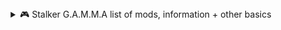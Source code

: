 <details>
  <summary align="center">🎮 Stalker G.A.M.M.A list of mods, information + other basics</summary>
  <br>


[🔎 Takes you to Tweaks section](https://github.com/misspent/Random-Stuff?tab=readme-ov-file#-tweaks)  
[📥 Takes you to Mods installed section](https://github.com/misspent/Random-Stuff?tab=readme-ov-file#-mods-ive-installed--list-order-is-proper-order-in-mo)

### **📌 Stalker G.A.M.M.A Information - [Join Discord server](https://discord.gg/stalker-gamma)**  

**⚙️ Go into GAMMA Discord channel bot-commands and type**:  
`!update` - How to update  
`!fps` - Get an FPS counter  
`!reshade` - Get reshade back  
`!dof` - Disable Depth of Filed  
`!debug` - Enable Debug mode  
`!shader` - Delete Shader_Cache  
`!inspect` - Manually inspect your gun  
`!buyammo` - Where and how to buy ammo  
`!minimap` - Change minimap style/position  
`!shit` - All spreadsheet links in one message  
`!basic` - All types of ways to get basic tool kit  
`!v6` - Update G.A.M.M.A Launcher to its most recent version  
`!tools` - Chart of drop chance based on area and tier of tools  
`!whatthegundoin` - Shows you what each stats / upgrade means?  
`!backup` - Backup of your keybinds, settings and Mod Organizer profile  
`!factions` - To unlock every faction from the beginning, you can type `greh`/`renegades`/`isg`/`z`  
`!dxvk` - Optimize the game with up-to-date dll files, etc... More testing required so this is TEMP (I'm on v2.3) | Do `!k98` to undo?  

Tips & Tricks Playlist: https://www.youtube.com/watch?v=81IXxI2OI9w&list=PL_OIXNKBvhGAZliyCRMHD6cTHkD-bZX9c  

---


### **ℹ️ MORE INFORMATION**:  
- [Weapon Chart](<https://docs.google.com/spreadsheets/d/1sOtZAVmTUP8Mc387xSEHlFcPqg1CtT1YgQmxu6Xlz6M>)
- [Nimble weapons trade](<https://docs.google.com/spreadsheets/d/1lKlMGe56ep1c-mzt19WoHr_BfulFr3Fn6AQGDr-v3tM>)
- [Aslan Lottery Outcomes](<https://docs.google.com/spreadsheets/d/1Ocz6SF8KT0DVYTy7gkH6FYX9bd-IwbW8ONbb6IGmc0c>)  
- [Gamma Reshade Database](<https://docs.google.com/spreadsheets/d/1psiAYFNaGSYs2j5Gbd6p67SyVi6PQvhr9vSUOiyFATw>)
- [Drugs crafting spreadsheet](<https://docs.google.com/spreadsheets/d/1UXTQRwq6qKE-EgoVb-f0dDxRk45ujQs2XRPgFv_x9R4>)
- [Storyline Progression Guides](<https://docs.google.com/spreadsheets/d/1ltWH1CUjjv7KG2lzS0HY4YtQqs7nsW82CilzAULjJdw>)
- [RF packages spawning points](<https://docs.google.com/spreadsheets/d/1mDAAm9izEtoeDRsKjsYpL0hSbcjWz-AgdIg0DSogPeM>)
- [Stash Tier chance by Location](<https://docs.google.com/spreadsheets/d/1YJUwO5sAnzh3UFWZJS82oz6_QTkmcnBBJDpFnG_XIro>)  
- [G.A.M.M.A. RF Package Locations](<https://docs.google.com/spreadsheets/d/1mDAAm9izEtoeDRsKjsYpL0hSbcjWz-AgdIg0DSogPeM>)
- [UPDATED GAMMA Weapon Database](<https://drive.google.com/file/d/1mNqIq0TgHX0CaIpUZ4e5MgMIKoIHlhTs>)
- [Zone Handbook (contains a lot of good guides)](<https://docs.google.com/spreadsheets/d/17ZLrcwv-5aFjusQ6yKdHrBkq0fiPRBCvdCnzrvpz-Y0>)
- [Weapons + Armours + Mutants + Artifacts + Food + Drinks + Medicines + etc.](<https://docs.google.com/spreadsheets/d/1OWE25Go9kSao5-IDOS4ZWkBtLfyEF_hPLJz7QQR2lqY>)
- [Link to all spreadsheets in the discord server](https://discord.com/channels/912320241713958912/976570969768476753/1109969814388215889) / do `!SHIT` in bot-commands

### **Other**:

- Keep backups of `Anomaly/appdata/user.ltx`, `G.A.M.M.A. MCM values` & `G.A.M.M.A\overwrite\bin\reshade.ini` which is where all in-game settings, reshade settings + keybinds are stored (I've made a .bat for this)
- Check pins in all chats in G.A.M.M.A discord (especially newbies-chat)

#### Reposition weapons (in debug mode?)
- [HUD Offsets Editor](https://www.moddb.com/mods/stalker-anomaly/addons/hud-offsets-editor1)
- [Draggable Hud Editor (UPDATE 9)](https://www.moddb.com/mods/stalker-anomaly/addons/draggable-hud-editor)

This is how `skilldex` from G.A.M.M.A discord server does it (he has ultra wide)

> I've not encountered anything strange, irritating, or buggy with all these mods so far; if I do, then I'll more than likely test and find the issue, but for now it's good to go (imo). Fingers crossed, aye?

---


### **🔎 Tweaks**

**Disable the following**:  

- `G.A.M.M.A. NPC Loot Claim Remade & NPC loot claim`
- `G.A.M.M.A. Not so instant tooltip`
- `G.A.M.M.A. Weathers` | If you use: `Atmospherics GAMMA`
- `23- THAP Rework - IENCE` | If you use: `M.H.P. Hands pack`
- `282- GAMMA Loading Screens - CS Eden` | If you use: `Atmospheric Loading Screen`
- `G.A.M.M.A. Press Key to Drop Item` | If you use: `Drop and Disassemble Hotkey`
- `Disable both already installed Free zoom mods` | If you use: `Free zoom - revisited`
- `234- Dynamic Anomalies Overhaul - Demonized` | If you use: `Arrival - Anomalies`
- `290- Atmospherics Shaders Weathers and Reshade Latest - Hippobot` | If you use: `Atmospherics`
- `Ishmaeel's Kill Tracker` | Use Milspec PDA Kill Tracker instead (this fixes busy hands for: New Tasks Addon - iTheon)

**Enable the following**:

- `New Item Highlight`
- `Body Dots on Minimap`
- `Demonized Death Animations` | Testing this atm
- `Optional Modern UI font` | Disable `Tactical Fonts`
- `340- Black Market (Buyable Gear) - SalamanderAnder & nox`
- `218- Quick Companion Teleport (teleports rescue mission targets) - RazorShultz`

**Moved / Tweaked for following**:
- `Grass Tweaks (reinstall for different options) - Aydin` | Rotate how I make the game look with this + other visual mods

---

### **📥 Mods I've installed | List order is proper order in MO**:

✅ = Enabled  
❌ = Disabled  
⛔ = Switch between it on/off/new playthrough  

**Other Categories / Bulk stuff / Noted / Not used**  
- [Update Modded Exes](https://github.com/themrdemonized/STALKER-Anomaly-modded-exes) ✅
- [Frosty Weapon Pack](https://youtu.be/0mAgUuvs1FY) (from G.A.M.M.A Discord - This is a YT link tutorial) ✅
- [Headgear Animations v0.9.2](https://www.moddb.com/mods/stalker-anomaly/addons/headgear-animations) (Pretty damn cool animations) & [Outfit Animations v1.0.2](https://www.moddb.com/mods/stalker-anomaly/addons/outfit-animations-v099) ✅
- ~~[Juan's Weapon Delivery Service](https://drive.google.com/drive/folders/1_AMbGEbJDT8zioOTtNcEY62SmyMEilqI) & [Image previews](https://imgur.com/a/juans-weapon-delivery-service-showcase-pictures-UQKgPwS)~~ (from G.A.M.M.A discord server | Already in UGP) ❌

**G.A.M.M.A Fixes**
- [A.D.E.G.A](https://www.mediafire.com/folder/793vdxt5yzml9/A.D.E.G.A+1.3.1) - Merge them and place it above `Particles Cinematic VFX 3.5 1.1.2 BOTZ YAWM` & `Screen Space Shaders` ✅
- [Anomaly Custom Weather](https://drive.google.com/file/d/1VlZJxwn14DJcUYycHN03w7ZJMWeqT9Bo) (From G.A.M.M.A Discord - Place *above* Atmospherics G.A.M.M.A) ⛔
- [Anomaly Custom Weathers for Atmospherics](https://drive.google.com/file/d/1NhWRJtK4c6aU9MfzL3Fwiy45phjA202F) (From G.A.M.M.A Discord - Place *below* Atmospherics G.A.M.M.A) ⛔
- `Black Market (Buyable Gear) - SalamanderAnder & nox` - Optional ⛔

**Important or Utility**
- [Anomaly Popup Messages (APM) (UPDATE 2)](https://www.moddb.com/mods/stalker-anomaly/addons/anomaly-popup-messages-apm) ✅
- [Drop and Disassemble Hotkey](https://www.moddb.com/mods/stalker-anomaly/addons/drop-and-disassemble-hotkey) (Disassemble crashes my game when not in my own inventory?) ⛔
- [Cozy Campfires](https://www.moddb.com/mods/stalker-anomaly/addons/cozy-campfires) ✅
- [Device Selector Key](https://www.moddb.com/mods/stalker-anomaly/addons/mcm-required-device-selector-key) ✅
- [ULTIMATE AUTOSAVE V2.0](https://www.moddb.com/mods/stalker-anomaly/addons/ultimate-autosave) ✅
- [MCM Key Wrapper (Anomaly 1.5.1/1.5.2)](https://www.moddb.com/mods/stalker-anomaly/addons/mcm-key-wrapper) ✅
- [QuickSlotsPlus](https://www.moddb.com/mods/stalker-anomaly/addons/quickslotsplus) ✅
- [Inventory Icons Resizer](https://drive.google.com/file/d/1mrSLkKga9e43hqshQaweM58a1aFE5eEo/view) (From G.A.M.M.A discord) ❌
- [New Tasks Addon](https://github.com/lTheon/iTheon-New-Tasks-Addon) (Disable: Ishmaeel's Kill Tracker & Fairer thermal anomalies) ✅
- [HideTooltip](https://www.moddb.com/mods/stalker-anomaly/addons/hidetooltip) ✅
- [Milspec PDA 1.11.1 with Kill Tracker](https://www.moddb.com/mods/stalker-anomaly/addons/milspec-pda-for-anomaly-151-152-and-gamma) ✅
- [Background Colors Highlight](https://www.moddb.com/mods/stalker-anomaly/addons/background-color-highlight) (~~Place this above: `110- SortingPlus - RavenAscendant`~~ | Use my file edit) ✅
- [Autocomplete Tasks v2.1.4](https://www.moddb.com/mods/stalker-anomaly/addons/dltx-unofficial-autocomplete-v4) ✅
- [Extra Level Transitions (UPDATE 4)](https://www.moddb.com/mods/stalker-anomaly/addons/extra-cordon-darkscape-transition) (Added more to file from the comments of the mod) ✅
- [Campfire Limb Healing](https://github.com/ilrathCXV/Campfire-Limb-Healing) ✅
- [ascendantcrosshairs (Anomaly 1.5.1)](https://www.moddb.com/mods/stalker-anomaly/addons/ascendantcrosshairs) ✅
- [Rostok - Usable Bar doors](https://www.moddb.com/mods/stalker-anomaly/addons/usable-bar-doors) ✅

**Optional Utility**
- [inakrins hitmarker Yuzuke Enhanced](https://www.moddb.com/mods/stalker-anomaly/addons/inakrins-hitmarker-for-gamma) ❌
- [OACO Octavia's Anomaly Cooking Overhaul v2.0.4](https://www.moddb.com/mods/stalker-anomaly/addons/oaco-octavias-anomaly-cooking-overhaul-v204) ✅
- [Better Caffeine Tablets for Anomaly](https://www.moddb.com/mods/stalker-anomaly/addons/dltx-better-caffeine-tablets-for-anomaly-152) ✅
- [Even More Hideout Furniture [Update 2]](https://www.moddb.com/mods/stalker-anomaly/addons/even-more-hideout-furniture) ✅
- [Quick Action Wheel](https://www.moddb.com/mods/stalker-anomaly/addons/quick-action-wheel) ❌
- [Carry weight slider up to 10000kg](https://www.moddb.com/mods/stalker-anomaly/addons/carry-weight-slider-up-to-10000kg-take-all-x-button-152) ✅
- `Mechanic Upgrades Re-Enabled` (From G.A.M.M.A Discord) ❌
- `Drunks Starting Loadouts v7` (From G.A.M.M.A Discord) ✅
- `No Silencer Stats - veerserif` (From G.A.M.M.A Discord) ✅
- [Weightless Ammo](https://www.moddb.com/mods/stalker-anomaly/addons/weightless-ammo-gamma-compatible) ✅
- [7em1's repair kit rework](https://www.moddb.com/mods/stalker-anomaly/addons/7em1s-repair-kit-rework) ❌
- [Full Upgrades](https://github.com/themrdemonized/DLTX-MiniMod-Pack-STALKER-Anomaly/tree/master/Full_upgrades_DLTX) (Get from here/G.A.M.M.A discord) ❌
- [Free zoom revisited](https://www.moddb.com/mods/stalker-anomaly/addons/free-zoom-revisited) ✅

**Quality of Life**
- `Lockable Artifact Conditions v1.1.1 - G_FLAT` (From GAMMA Discord) ✅
- [Detectors Software Update (DSU)](https://www.moddb.com/mods/stalker-anomaly/addons/dltx-detectors-software-update-dsu) ✅
- `Remember Outfit Belt v1.0.1 - G_FLAT` (From GAMMA Discord) ✅
- [Lower Weapon Sprint Optimized](https://www.moddb.com/mods/stalker-anomaly/addons/lower-weapon-sprint-optimized) ❌
- [Expert Tools Crafting Recipe](https://www.moddb.com/mods/stalker-anomaly/addons/expert-tools-crafting-recipe-dltxgammaefp) ✅
- [Activated Charcoal v1.6.1](https://www.moddb.com/mods/stalker-anomaly/addons/dltx-activated-charcoal) ✅
- [Artifact signature locator](https://www.moddb.com/mods/stalker-anomaly/addons/atrifact-signature-locator) (Added: `artifact_signature_locator = 1, 1` to `trade_ecolog_herman.ltx` - **NOT TESTED**) ✅
- [G.A.M.M.A. Reticles Revisited](https://www.moddb.com/mods/stalker-anomaly/addons/red-eotech-reticle-for-gamma-that-doesnt-washout-when-using-nvgs) (Possibly fixes washed out NVG (nightvision) reticles? | Only use for EoTech ) ✅
- [Climb stairs faster DLTX 1.2](https://www.moddb.com/mods/stalker-anomaly/addons/climb-stairs-faster-dltx-1-0) ✅
- [1.5.2 Disassemble All Items (With Patch Chance) (UPDATE 6.1)](https://www.moddb.com/mods/stalker-anomaly/addons/disassemble-all-items) ✅
- [Battery recycle](https://www.moddb.com/mods/stalker-anomaly/addons/battery-recycle) ✅
- [Fight my foes](https://www.moddb.com/mods/stalker-anomaly/addons/fight-my-foes) ✅
- [Smaller Stalker Collision Radius](https://www.moddb.com/mods/stalker-anomaly/addons/smaller-stalker-collision-radius) ❌
- [Stamina regeneration when Walking](https://www.moddb.com/mods/stalker-anomaly/addons/stamina-regeneration-when-walking) ✅

**Other**
- ~~[Machine Pistols & Sawn Off in Sidearm Slot V1.1](https://www.moddb.com/mods/stalker-anomaly/addons/dltx-machine-pistols-sawn-off-in-sidearm-slot)~~ ❌
- [HeatVision v1.3](https://www.moddb.com/mods/stalker-anomaly/addons/heatvision-v02-extension-for-beefs-nvg-dx11engine-mod) + [New goggles icon for HEATVISION V1.3](https://www.moddb.com/mods/stalker-anomaly/addons/new-goggles-icon-for-heatvision-v13-dltx) (Merge + reduce batter consumption) ✅
- `Scopes for TOZ-34 Chimera Hunter - EverybodyLies` (From GAMMA Discord) ❌
- [Improved Special Sound Effects V3.0.0](https://www.moddb.com/mods/stalker-anomaly/addons/isfx-improved-special-sound-effects-v300) ✅
- [Upgraded Guns And Armors In Stashes (UPDATE 1)](https://www.moddb.com/mods/stalker-anomaly/addons/upgraded-guns-and-armors-in-stashes) ✅
- `Expanded Sidearm Weapons` (From GAMMA Discord | Add your own with ease) ✅
- [Dialogue Expanded Expanded v5](https://www.moddb.com/mods/stalker-anomaly/addons/dialogue-expanded-expanded-152-eng) ✅
- [Realistic Durability Drops V1.5.X](https://www.moddb.com/mods/stalker-anomaly/addons/realistic-durability-drops-v15x) - Partial support (only works on armors?) ✅
- [Interactive PDA 1.64](https://www.moddb.com/mods/stalker-anomaly/addons/interactive-pda-01) ✅
- [More meat from mutants](https://www.moddb.com/mods/stalker-anomaly/addons/more-meat-from-mutants) ✅
- [Backpacks of the Zone](https://www.moddb.com/mods/stalker-anomaly/addons/backpacks-of-the-zone) ✅
- [Invictus Protect](https://www.moddb.com/mods/stalker-anomaly/addons/invictus-protect-rc1819) ❌
- [x3 Performance tweaks](https://www.moddb.com/mods/stalker-anomaly/addons/x3-performance-tweaks) / [Performance and Reasonable alife.ltx settings](https://www.moddb.com/mods/stalker-anomaly/addons/performance-and-reasonable-alifeltx-settings) (I only used the Performance Alife.ltx & tweaked file myself) ✅

**True Game changer**
- [RE:DONE Collection v2.3.4 VOL.1](https://www.moddb.com/mods/stalker-anomaly/addons/redonecollection) ❌
- [RE:DONE Collection 1.1.2 Vol.2](https://www.moddb.com/mods/stalker-anomaly/addons/redone-collection-vol-2) ❌
- [Gifts From Companions v0.6.4](https://www.moddb.com/mods/stalker-anomaly/addons/gifts-from-companions-addon) ✅
- [Zone Passive Income v0.5.4](https://www.moddb.com/mods/stalker-anomaly/addons/zone-passive-income) ✅
- [Experience Framework v2.1-U2](https://www.moddb.com/mods/stalker-anomaly/addons/experience-framework) ✅
- [RPG System for GAMMA v40](https://github.com/ilrathCXV/RPG-XP-Redux-Orleon-ilrathCXV)  (Get from here/G.A.M.M.A discord) ✅
- ~~[Base Skills Pack v1.2.2](https://www.moddb.com/mods/stalker-anomaly/addons/base-skills-pack)~~
- [Skills Expansion 2.1](https://www.moddb.com/mods/stalker-anomaly/addons/skills-expansion-for-anomaly-skill-system) ✅
- [Companions Don't Die](https://www.moddb.com/mods/stalker-anomaly/addons/companions-dont-die) ❌

**Added for next build - Remove when you update**
- [NPCs Limping and Healing](https://www.moddb.com/mods/stalker-anomaly/addons/mcm-npcs-limping-and-healing) ✅
- `Geiger Clicks Rework v1.1 - By G_FLAT` (From G.A.M.M.A discord) ✅
- [A.R.E.A Player Animations: Refresh](https://www.moddb.com/mods/stalker-anomaly/addons/area-player-animations-refresh) ❌
- [Western Goods v3.0.0](https://www.moddb.com/mods/stalker-anomaly/addons/western-goods) ✅

**Textures - Visual**
- [Nicer Flashlights and Headlamps v2.0](https://www.moddb.com/mods/stalker-anomaly/addons/nicer-flashlights-and-headlamps-addon) (I used Clean variant 2 / F.E.A.R variant) ⛔
- [Devices of Anomaly Redone (UPDATE 4.1)](https://www.moddb.com/mods/stalker-anomaly/addons/devices-of-anomaly-redone) ✅
- ~~[Dismemberment v0.81](https://www.moddb.com/mods/stalker-anomaly/addons/dismemberment-01)~~
- `Gentlemans Dismemberment` (from G.A.M.M.A Discord) & `300- Blood pool with trails and steps - xcvb` (Already in G.A.M.M.A's modlist but is disabled by default) ✅
- ~~[Minimalist Companion UI](https://www.moddb.com/mods/stalker-anomaly/addons/minimalist-companion-ui)~~
- [Inventory Weights Revised (UPDATE 1)](https://www.moddb.com/mods/stalker-anomaly/addons/151152-inventory-weights-revised) ✅
- [UI Rework G.A.M.M.A . Style by Sota](https://www.moddb.com/mods/stalker-anomaly/addons/ui-rework-gamma-style-by-sota) - Use my edited one of this ✅
- Re-install: `Modular Compass Minimap - lifestorock` and move the minimap to the top-right. ✅
- `Simplified minimap - v1.0 - By AlphaLion` (From G.A.M.M.A discord | Tweaked file: zone_map_16 (moves map to top-right)) ✅
- [Enhanced Graphical User Interface INC v.0.6.4](https://www.moddb.com/mods/stalker-anomaly/addons/enhanced-gui) ❌
- [Dynahud Hud Manager](https://www.moddb.com/mods/stalker-anomaly/addons/dynahud-hud-manager) ❌
- `Reworked status icons (alt) - v1.5 - AlphaLion` (From G.A.M.M.A Discord) ❌
- [M.H.P. Hands pack](https://www.moddb.com/addons/thap-re-rework) (From G.A.M.M.A discord) ✅

**Heavier Textures - idk**
- ~~[Corrections of Brightly Colored Trees and Bushes (up 2.0)](https://www.moddb.com/mods/stalker-anomaly/addons/corrections-of-brightly-colored-trees-and-bushes)~~
- [A.D.E.G.A - Optional Upscaled Sky Textures](https://www.mediafire.com/file/a5ijdglduul6ap4/Optional_Upscaled_Sky_Textures.7z) (place the sky textures below this if you want them) ⛔
- `Rotten Life SEMIFINAL (From G.A.M.M.A Discord / [here](https://drive.google.com/file/d/1ofcPT7r7k4ugC96WCQMySZWRF2joln40/view) - 21/08/2024) ⛔
- [ATO Anomaly Texture Overhaul Beta 2](https://www.moddb.com/mods/stalker-anomaly/addons/ato-anomaly-texture-overhaul-beta-2) ✅
- [Emergent Zone: LUTs](https://www.mediafire.com/file/k1obdjr60lzkwkt/EMERGENT_ZONE_2_v1.0.zip/file) (From G.A.M.M.A Discord) ✅
- [Zone Reality Remade](https://www.mediafire.com/file/liv6lrk1mz2xg4v/Zone_Reality_Remade.7z/file) ⛔
- [Aydins Grass Tweaks SSS Terrain LOD compatibility](https://www.moddb.com/mods/stalker-anomaly/addons/aydins-grass-tweaks-sss-terrain-lod-compatiblity) (Not sure if necessary? - Not needed with A.D.E.G.A?) ✅
- [Atmospheric Loading Screen](https://www.moddb.com/mods/stalker-anomaly/addons/atmospheric-loading-screen-by-salem) ✅
- [RE:PACK GLASS AND WINDOWS 1.5](https://www.moddb.com/mods/stalker-anomaly/addons/repack-glass-and-windows-14) ✅
- [RE:PACK PSEUDOGIANT 1.7](https://www.moddb.com/mods/stalker-anomaly/addons/repack-pseudogiant-1-7) ✅
- [RE:PACK Barbed Wire 1.1](https://www.moddb.com/mods/stalker-anomaly/addons/repack-barbed-wire-1-0) ✅
- [RE:PACK Doors 1.0](https://www.moddb.com/mods/stalker-anomaly/addons/repack-doors-10) ✅
- [RE:PACK SIGNS 1.0](https://www.moddb.com/mods/stalker-anomaly/addons/repack-signs-10) ✅
- [RE:PACK CROW 1.0](https://www.moddb.com/mods/stalker-anomaly/addons/repack-crow-10) ✅
- [Vehicles Redux V1.3 2024 | NEW TEXTURES (No upscale)](https://www.moddb.com/mods/stalker-anomaly/addons/vehicles-redux-v11-2024-new-textures-no-upscale) ✅
- [Arrival - Anomalies](https://www.moddb.com/mods/stalker-anomaly/addons/arrival-anomalies) ⛔
- `Consciousness Grass Overhaul` (From G.A.M.M.A Discord | huh8410 - This is CRAZY, it's early and not finished but still **EXTREMELY** impressive) ⛔

**Detailed Stats Setup**:
- `[MCM] Accurate Stats v0.4.1 - with G_Flat edits (september 9th) [1]` (From GAMMA Discord) ✅
- [Detailed description 0.32](https://www.moddb.com/mods/stalker-anomaly/addons/detailed-description-01) ✅
- `New descr v0.32 - accurate GAMMA sleep + dizziness + final percentages - G_FLAT` (From G.A.M.M.A Discord) ✅

<details>
  <summary align="center">📷 Mods I have enabled + load order (I left out G.A.M.M.A Fixes; refer to above for that order) | May become outdated</summary>
  <br>

![My Mods - Stalker GAMMA v5](https://github.com/user-attachments/assets/2c7fa479-9512-4cbf-bdfd-98ece78404c9)


</details>



#### 💡 Partial automation
1. Use [JDownloader 2](https://jdownloader.org/jdownloader2) 
2. Copy & paste all **automatic** links from the dropdown below into it, and it'll auto-download the zips. | Make it not extract the files (maybe?)
3. The ones under **manual** you'll have to do yourself; some are missing as you can only get them from [GAMMA Discord server](https://discord.gg/stalker-gamma) (refer to above for the names).

---

1. **Keep only links**:  Notepadd++ > ctrl+h > Find what: `^.*?(\bhttps?://\S+).*$` & Replace with: `$1` > Regular expression & wrap around
2. **Remove the remaining lines**: Find what: `^(?!https?://).*$\R?` & Replace with: *leave blank* > Regular expression & wrap around
3. Brackets + some other characters will be left... Just do those manually

<details>
  <summary align=>📋 Copy & Paste link - code format</summary>
  <br>


```yaml

Manual:
https://github.com/lTheon/iTheon-New-Tasks-Addon
https://github.com/ilrathCXV/Campfire-Limb-Healing
https://github.com/themrdemonized/STALKER-Anomaly-modded-exes
https://github.com/themrdemonized/DLTX-MiniMod-Pack-STALKER-Anomaly/tree/master/Full_upgrades_DLTX

Automatic:
https://www.moddb.com/mods/stalker-anomaly/addons/hidetooltip
https://www.mediafire.com/folder/793vdxt5yzml9/A.D.E.G.A+1.3.1
https://www.moddb.com/mods/stalker-anomaly/addons/enhanced-gui
https://www.moddb.com/mods/stalker-anomaly/addons/fight-my-foes
https://www.moddb.com/mods/stalker-anomaly/addons/western-goods
https://www.moddb.com/mods/stalker-anomaly/addons/cozy-campfires
https://www.moddb.com/mods/stalker-anomaly/addons/quickslotsplus
https://www.moddb.com/mods/stalker-anomaly/addons/repack-crow-10
https://drive.google.com/file/d/1VlZJxwn14DJcUYycHN03w7ZJMWeqT9Bo
https://drive.google.com/file/d/1NhWRJtK4c6aU9MfzL3Fwiy45phjA202F
https://www.moddb.com/mods/stalker-anomaly/addons/mcm-key-wrapper
https://www.moddb.com/mods/stalker-anomaly/addons/battery-recycle
https://drive.google.com/file/d/1qkpy6ygJJXav5BfD7FM9lLCvxZ22fBB2
https://www.moddb.com/mods/stalker-anomaly/addons/repack-doors-10
https://www.moddb.com/mods/stalker-anomaly/addons/repack-signs-10
https://www.moddb.com/mods/stalker-anomaly/addons/usable-bar-doors
https://www.moddb.com/mods/stalker-anomaly/addons/redonecollection
https://www.moddb.com/mods/stalker-anomaly/addons/base-skills-pack
https://www.moddb.com/mods/stalker-anomaly/addons/dismemberment-01
https://www.moddb.com/mods/stalker-anomaly/addons/ultimate-autosave
https://www.moddb.com/mods/stalker-anomaly/addons/arrival-anomalies
https://www.moddb.com/mods/stalker-anomaly/addons/interactive-pda-01
https://www.moddb.com/mods/stalker-anomaly/addons/ascendantcrosshairs
https://www.moddb.com/mods/stalker-anomaly/addons/free-zoom-revisited
https://www.moddb.com/mods/stalker-anomaly/addons/zone-passive-income
https://www.moddb.com/mods/stalker-anomaly/addons/companions-dont-die
https://www.moddb.com/mods/stalker-anomaly/addons/dynahud-hud-manager
https://drive.google.com/file/d/1mrSLkKga9e43hqshQaweM58a1aFE5eEo/view
https://www.moddb.com/mods/stalker-anomaly/addons/experience-framework
https://www.moddb.com/mods/stalker-anomaly/addons/disassemble-all-items
https://www.moddb.com/mods/stalker-anomaly/addons/backpacks-of-the-zone
https://www.moddb.com/mods/stalker-anomaly/addons/x3-performance-tweaks
https://www.moddb.com/mods/stalker-anomaly/addons/more-meat-from-mutants
https://www.moddb.com/mods/stalker-anomaly/addons/repack-pseudogiant-1-7
https://www.moddb.com/mods/stalker-anomaly/addons/repack-barbed-wire-1-0
https://www.moddb.com/mods/stalker-anomaly/addons/7em1s-repair-kit-rework
https://www.moddb.com/mods/stalker-anomaly/addons/dltx-activated-charcoal
https://www.moddb.com/mods/stalker-anomaly/addons/invictus-protect-rc1819
https://www.moddb.com/mods/stalker-anomaly/addons/redone-collection-vol-2
https://www.moddb.com/mods/stalker-anomaly/addons/detailed-description-01
https://www.mediafire.com/file/liv6lrk1mz2xg4v/Zone_Reality_Remade.7z/file
https://www.moddb.com/mods/stalker-anomaly/addons/devices-of-anomaly-redone
https://www.moddb.com/mods/stalker-anomaly/addons/anomaly-popup-messages-apm
https://www.moddb.com/mods/stalker-anomaly/addons/background-color-highlight
https://www.moddb.com/mods/stalker-anomaly/addons/atrifact-signature-locator
https://www.mediafire.com/file/k1obdjr60lzkwkt/EMERGENT_ZONE_2_v1.0.zip/file
https://www.moddb.com/mods/stalker-anomaly/addons/drop-and-disassemble-hotkey
https://www.moddb.com/mods/stalker-anomaly/addons/even-more-hideout-furniture
https://www.moddb.com/mods/stalker-anomaly/addons/gifts-from-companions-addon
https://www.moddb.com/mods/stalker-anomaly/addons/repack-glass-and-windows-14
https://www.moddb.com/mods/stalker-anomaly/addons/inakrins-hitmarker-for-gamma
https://www.moddb.com/mods/stalker-anomaly/addons/climb-stairs-faster-dltx-1-0
https://www.moddb.com/mods/stalker-anomaly/addons/mcm-npcs-limping-and-healing
https://www.moddb.com/mods/stalker-anomaly/addons/ui-rework-gamma-style-by-sota
https://www.moddb.com/mods/stalker-anomaly/addons/area-player-animations-refresh
https://www.mediafire.com/file/a5ijdglduul6ap4/Optional_Upscaled_Sky_Textures.7z
https://www.moddb.com/mods/stalker-anomaly/addons/dltx-unofficial-autocomplete-v4
https://www.moddb.com/mods/stalker-anomaly/addons/realistic-durability-drops-v15x
https://www.moddb.com/mods/stalker-anomaly/addons/mcm-required-device-selector-key
https://www.moddb.com/mods/stalker-anomaly/addons/weightless-ammo-gamma-compatible
https://www.moddb.com/mods/stalker-anomaly/addons/smaller-stalker-collision-radius
https://www.moddb.com/mods/stalker-anomaly/addons/151152-inventory-weights-revised
https://www.moddb.com/mods/stalker-anomaly/addons/extra-cordon-darkscape-transition
https://www.moddb.com/mods/stalker-anomaly/addons/stamina-regeneration-when-walking
https://www.moddb.com/mods/stalker-anomaly/addons/dltx-detectors-software-update-dsu
https://www.moddb.com/mods/stalker-anomaly/addons/dialogue-expanded-expanded-152-eng
https://www.moddb.com/mods/stalker-anomaly/addons/ato-anomaly-texture-overhaul-beta-2
https://www.moddb.com/mods/stalker-anomaly/addons/atmospheric-loading-screen-by-salem
https://www.moddb.com/mods/stalker-anomaly/addons/nicer-flashlights-and-headlamps-addon
https://www.moddb.com/mods/stalker-anomaly/addons/milspec-pda-for-anomaly-151-152-and-gamma
https://www.moddb.com/mods/stalker-anomaly/addons/expert-tools-crafting-recipe-dltxgammaefp
https://www.moddb.com/mods/stalker-anomaly/addons/skills-expansion-for-anomaly-skill-system
https://www.moddb.com/mods/stalker-anomaly/addons/oaco-octavias-anomaly-cooking-overhaul-v204
https://www.moddb.com/mods/stalker-anomaly/addons/dltx-better-caffeine-tablets-for-anomaly-152
https://www.moddb.com/mods/stalker-anomaly/addons/dltx-machine-pistols-sawn-off-in-sidearm-slot
https://www.moddb.com/mods/stalker-anomaly/addons/vehicles-redux-v11-2024-new-textures-no-upscale
https://www.moddb.com/mods/stalker-anomaly/addons/corrections-of-brightly-colored-trees-and-bushes
https://www.moddb.com/mods/stalker-anomaly/addons/aydins-grass-tweaks-sss-terrain-lod-compatiblity
https://www.moddb.com/mods/stalker-anomaly/addons/heatvision-v02-extension-for-beefs-nvg-dx11engine-mod
https://www.moddb.com/mods/stalker-anomaly/addons/carry-weight-slider-up-to-10000kg-take-all-x-button-152
https://www.moddb.com/mods/stalker-anomaly/addons/red-eotech-reticle-for-gamma-that-doesnt-washout-when-using-nvgs
```

</details>


### 📷 Random images

<h3 align="center">Detector & Artefact</h3>

![Detector & Artefact Cheat sheet](image.png)

<h3 align="center">Crafting parts & disassemble</h3>

![Crafting parts](image-1.png)

---

# 📂 Joplin Export

### 💲 PRICES

####  **TRADER: Sidorovich, Cordon main trader (Fat one) & Owl, Zaton**

  
AS-VAL  
  
| Ammo Type | RU Amount |  
|----------------|:---------------:|  
| SP-5 | 960 |  
| SP-6 | 3120 |  
  
AK-105 “Specialist”  
  
| Ammo Type | RU Amount |  
|-------------------|:-----------------:|  
| 5.45x39 FMJ | 810 |  
| 5.45x39 HP | 1200 |  
| 5.45x39 AP | 3060 |  
  
SR-2M Veresk  
  
| Ammo Type | RU Amount |  
|-------------------|:-----------------:|  
| 9x21 SP10 | 1290 |  

---

### 📝 Information

- Guns with broken barrels are unusable
- Get mil-spec textiles: buy & disassemble `rusak gun oil`
- Buy wood from a trader (cheap AF) = infinite wood parts.  
- All the ammo you can buy from butchers is very sustainable.  
- I mostly use Scar for healing; the effects are interesting as well.  
- It's recommended to use your mules to stash radioactive artifacts. Hehe.  
- Shooting boars head while they are the most resistant part (shoot the sides)
- A tip for repairing armor: don't buy glue for repairs. Buy basic sewing kits.  
- Carry little alcohol and favor cigarettes for curing radiation. They weigh less.  
- If an emission starts, consume 1 antibiotic to skip the emission (it makes you blackout).  
- Miracle Machine: Take lots of buckshot or slugs and a couple grenades. psy res like joints.  
- You can strike those white & blue boxes, as well as wooden crates, for a chance for some loot.  
- Vadulin is best kept for head and torso healing, and Ibuprofen is best kept for arms and legs.  
- You need crafting kits for each gun to swap out the parts (handgun kit, rifle kit, armor kit, etc.).  
- You can place a pistol in your top left slot (where binoculars could go), so you can have three guns.  
- Pills can give you some dizziness. Horrible when you have a precision weapon. It can be countered by taking caffeine pills.  
- For the mil spec, notice you can buy a compression bag for dirt cheap at any general trader; it'll give you 1 mil and 1 dura.  
- You can place any gear in any per-existing stash, and it'll save. You can use any backpack and create your own stash anywhere.  
- Iron sights are very much better than hip shooting. To the point where hip shooting is only useful against really close mutants, at best.  
- Ammunition is not the only factor causing damage. A certain gun might have marginally better damage, though not a huge amount and certainly not in the early game.  
- You'll want to craft or buy an anomaly detector (it's like a white tricorder from Star Trek). That will beep when you get close to anomalies. You'll thank me later!  
- With experience mod "Insanity"; you can farm the points at the Agroprom electricity building, keep going in and out of the building (without dying), and boom sorted.
- Do not open packages you have in your inventory without pre-saving : you didn't notice but it was for a mission and you lost rep with that faction when you opened it.  
- The same goes for artifact detectors. There are tiers, and the higher ones give better location information on the artifacts. VERY much easier once you get the better ones.  
- AFAIK, the three stats will start to hurt you when they are low. 2 bars is definitely low. Hit enter and see if more info shows up, including low on food/water/sleep indicators.
- When crafting, durability isn't always taken into consideration. So even a 0% armor part can be used to craft better backpacks, for example. Break them all down until you don't need them.  
- You can ask random people to just join you for free and forever; just talk to them and see if the option is available. Use them as mules! The best way to increase your carry capacity in the early game  
- After you kill a bunch of stalkers, save the game before checking their inventories. Weapon quality is random but locked once you open their inventory. So you can save scum from your kills until you get the gun you want with a 60% barrel.  
- For good healing without the use of caffeine tablets, try antidotes and ibuprofen. Ibuprofen targets the arms and legs, and the antidote targets the torso and head. Neither of these medications causes dizziness, and you can get them very early in the game.  
- Then, you require a bunch of maintenance parts (oils and such) that work at different levels of disrepair: 30%+, 40%+, 60%+, etc. The lower the percent they can repair, the more expensive they are. It is much better to keep maintaining your gear regularly for high durability.  
- There are some gated crafting opportunities that will be unlocked by getting tools. Regular, advanced, and expert IIRC They are mostly found in stashes. Green stashes are better. Do not give all of your tool kits to missions. Keep at least one. Also drug kits, bullet kits, etc.  
- Exos become incredibly easy to maintain if you max rep with Ecologists and get the recipe for the PSU that reduces power consumption by 80% (3 different versions, all are OP). Full sprint for hours, and it will barely drain. You get a cool ability depending on which PSU recipe you get.  
- You'll want to keep parts that are over 60% durable. Over 60% means it can be cleaned and repaired up to 100% relatively cheaply. Between 10 and 59% is doable, but very expensive. Only doable in a situation where you really need that part and can't buy it. Under 10% is never repairable.  
- Artifacts and certain items can be equipped in the belt slots on your armor. Different armor has different slots and can be improved with kits or at traders. Artifacts are of little consequence early in the game, but grab everything you can, and eventually you'll be able to merge them together to improve their effectiveness up to 100% and then craft them into higher tiers of artifacts.  

### 🔫 Top 5 recommended pistols:
- **FN Five-seveN**: absolute S tier handgun when it comes to dealing with armor
- **Steppe Eagle**: a Deagle with a scope, OP against Sin
- **Korth Custom 6**: the best .45 ACP handgun available
- **Coonan Magnum Compact**: .357 caliber with a good rate of fire and silencer affinity
- **Glock 19 Hornet**: arguably the best starting pistol, extended mag and stupid high rate of fire, crazy accurate

From: [RFM](https://www.youtube.com/@rfm_/videos)

---



<details>
  <summary align="center">⚠️ Other / Old</summary>
  <br>



=====> Quality of Life <=====  
ALT STACKING - https://www.moddb.com/mods/stalker-anomaly/addons/alt-stacking  
AMMO CRATE V1.2.0 - https://www.moddb.com/mods/stalker-anomaly/addons/ammo-crate  
SHOW TOTAL USES - https://www.moddb.com/mods/stalker-anomaly/addons/show-total-uses  
UTJAN'S QOL BUNDLE - https://www.moddb.com/mods/stalker-anomaly/addons/utjans-qol-bundle  
[1.5.1 & 1.5.2] FIGHT MY FOES - https://www.moddb.com/mods/stalker-anomaly/addons/fight-my-foes  
MORE MEAT FROM MUTANTS - https://www.moddb.com/mods/stalker-anomaly/addons/more-meat-from-mutants  
[1.5.1] AUTO-LOWER WEAPON 1.4 - https://www.moddb.com/mods/stalker-anomaly/addons/151-auto-lower-weapon  
ULTIMATE BACKPACKS DLTX 1.2 - https://www.moddb.com/mods/stalker-anomaly/addons/ultimate-backpacks-dltx  
MOUSE OVER TRANSFER ITEMS - https://www.moddb.com/mods/stalker-anomaly/addons/mouse-over-transfer-items  
ARTIFACT SIGNATURE LOCATOR - https://www.moddb.com/mods/stalker-anomaly/addons/atrifact-signature-locator  
BACKGROUND COLORS HIGHLIGHT - https://www.moddb.com/mods/stalker-anomaly/addons/background-color-highlight  
[1.5.1/1.5.2] YET ANOTHER CAMPFIRE SAVING - https://www.moddb.com/mods/stalker-anomaly/addons/yetanothercampfiresaving  
ZAS - ZATURA'S AUTO-STACKING ITEMS - https://www.moddb.com/mods/stalker-anomaly/addons/zas-zaturas-auto-stacking-items  
[MCM REQUIRED] DEVICE SELECTOR KEY - https://www.moddb.com/mods/stalker-anomaly/addons/mcm-required-device-selector-key  
[1.5.1/1.5.2] BANJAJI'S PORT - IRON CHILD - https://www.moddb.com/mods/stalker-anomaly/addons/151-banjajis-port-iron-child  
[DLTX] REALISTIC BLOOD HQ REDONE 1.1 - https://www.moddb.com/mods/stalker-anomaly/addons/realistic-blood-hq-redone-10-dltx  
[1.5.1/1.5.2] INVENTORY WEIGHTS REVISED - https://www.moddb.com/mods/stalker-anomaly/addons/151152-inventory-weights-revised  
ILR - PDA V1.2 4K + TEXTURED REVISED MAPS + BETTER VISIBLE ICONS - https://www.moddb.com/mods/stalker-anomaly/addons/ilr-pda-v10  
UPGRADED GUNS AND ARMORS IN STASHES (UPDATE 1) - https://www.moddb.com/mods/stalker-anomaly/addons/upgraded-guns-and-armors-in-stashes  

=====> Required <=====  
HBAO - https://www.moddb.com/mods/stalker-anomaly/addons/hbao - Interesting...  
HIDETOOLTIP[V1.1] - https://www.moddb.com/mods/stalker-anomaly/addons/hidetooltip  
Rostok Usable Bar doors - https://www.moddb.com/mods/stalker-anomaly/addons/usable-bar-doors  
CRAFT FROM STASHES 1.3A - https://www.moddb.com/mods/stalker-anomaly/addons/craft-from-stashes  
Backpacks of the Zone - https://www.moddb.com/mods/stalker-anomaly/addons/backpacks-of-the-zone  
DISMEMBERMENT 0.81 [FOR 1.5.2] - https://www.moddb.com/mods/stalker-anomaly/addons/dismemberment-01  
Detailed description 0.32 - https://www.moddb.com/mods/stalker-anomaly/addons/detailed-description-01  
[DLTX] ACTIVATED CHARCOAL V1.4.2 - https://www.moddb.com/mods/stalker-anomaly/addons/dltx-activated-charcoal  
MCM KEY WRAPPER (ANOMALY 1.5.1/1.5.2) IMPORTANT! - https://www.moddb.com/mods/stalker-anomaly/addons/mcm-key-wrapper  
[MCM][1.5.2] INSPECT WEAPON, AND INSPECT WEAPON FOR FIREMODECHECK - https://www.moddb.com/mods/stalker-anomaly/addons/mcminspect-weapon  
[1.5.2] DISASSEMBLE ALL ITEMS (WITH PATCH CHANCE) (UPDATE 6.1) - https://www.moddb.com/mods/stalker-anomaly/addons/disassemble-all-items  
ZONE RECYCLE BIN 1.0 FOR ANOMALY 1.5.1 AND 1.5.2 - https://www.moddb.com/mods/stalker-anomaly/addons/zone-recycle-bin-10-for-anomaly-151-and-152  
[DLTX] MACHINE PISTOLS & SAWN OFF IN SIDEARM SLOT V1.1 - https://www.moddb.com/mods/stalker-anomaly/addons/dltx-machine-pistols-sawn-off-in-sidearm-slot  

=====> Visuals <=====  
THE REBORN ZONE V2.5 - https://www.moddb.com/mods/stalker-anomaly/addons/the-reborn-zone  
GREEN VEGETATION HD - https://www.moddb.com/mods/stalker-anomaly/addons/green-vegetation-hd  
PROJECT I.N.V.E.R.N.O (16.04.2023) - https://www.moddb.com/mods/stalker-anomaly/addons/inverno-fx  
BARK REWORK [BETA] [UPDATE 1] - https://www.moddb.com/mods/stalker-anomaly/addons/bark-rework-beta  
HOLLYWOODFX V3.1 [V1.5.1 - V1.5.2 DLTX] - https://www.moddb.com/mods/stalker-anomaly/addons/hollywoodfx3  
GLOSSY SURFACES AND WATER SSR V0.1.3 - https://www.moddb.com/mods/stalker-anomaly/addons/glossy-surfaces-ssr  
"CINEMATIC VFX" PARTICLE EFFECTS ADDON (3.7) - https://www.moddb.com/mods/stalker-anomaly/addons/cinemavfx3-7  
SIMPLE AUTUMN RETEXTURE V1.1 RC18+ - https://www.moddb.com/mods/stalker-anomaly/addons/simple-autumn-retexture1  
GOLDEN AUTUMN RETEXTURE [UPDATE 1] - https://www.moddb.com/mods/stalker-anomaly/addons/golden-autumn-retexture-v10  
NICER FLASHLIGHTS AND HEADLAMPS V1.8 - https://www.moddb.com/mods/stalker-anomaly/addons/nicer-flashlights-and-headlamps-addon  
TEXTURE MODIFICATION "SUNRISE" FOR ANOMALY FINAL VERSION - https://www.moddb.com/mods/stalker-anomaly/addons/texture-modification-sunrise-for-anomaly-final-version  
PROJECT Q.U.A.N.T.U.M.: A GRAPHICS OVERHAUL OF STALKER ANOMALY - https://www.moddb.com/mods/stalker-anomaly/addons/project-quantum-a-graphics-overhaul-of-stalker-anomaly  
==> Reshades <==  
V.O.L.K. RESHADE - https://www.moddb.com/mods/stalker-anomaly/addons/reshade  
DUNA RESHADE - https://www.moddb.com/mods/stalker-anomaly/addons/duna-reshade  
GRIM SKY RESHADE - https://www.moddb.com/mods/stalker-anomaly/addons/grim-sky-reshade  
IMMERSIVE RESHADE 2.61 - https://www.moddb.com/mods/stalker-anomaly/addons/immersive-reshade-20  
RAYS OF ANOMALOUS WORLDS : WEATHERS + RESHADE - https://www.moddb.com/mods/stalker-anomaly/addons/rays-of-anomalous-worlds-weathers-reshade  
C.H.R.O.M.A.X. MODERN RESHADE [UPDATED V0.8] - https://www.moddb.com/mods/stalker-anomaly/addons/chromax-modern-reshade - Description has: Weather Pack  
INTRADEFINED RESHADE PRESET FOR PRIPYAT/ANOMALY/GAMMA - https://www.moddb.com/mods/stalker-anomaly/addons/intradefined-reshade-preset-for-pripyatanomalygamma  
PROJECT Q.U.A.N.T.U.M.: A GRAPHICS OVERHAUL OF STALKER ANOMALY - https://www.moddb.com/mods/stalker-anomaly/addons/project-quantum-a-graphics-overhaul-of-stalker-anomaly - Description has: TP  
==> HUD <==  
ZVER HUD COMPACT - https://www.moddb.com/mods/stalker-anomaly/addons/zver-hud-compact  
ASCENDANTCROSSHAIRS - https://www.moddb.com/mods/stalker-anomaly/addons/ascendantcrosshairs  
Dynahud Hud Manager - https://www.moddb.com/mods/stalker-anomaly/addons/dynahud-hud-manager  
DAMAGE NUMBERS (UPDATE 4) - https://www.moddb.com/mods/stalker-anomaly/addons/arcade-damage-numbers  
G.A.M.M.A. STYLE MODERN UI V7 - https://www.moddb.com/mods/stalker-anomaly/addons/g-a-m-m-a-style-modern-ui-reupload  
ANOMALY POPUP MESSAGES (APM) (UPDATE 2) - https://www.moddb.com/mods/stalker-anomaly/addons/anomaly-popup-messages-apm  
==> PDA <==  
MAPLE'S PDA RETEXTURE - https://www.moddb.com/mods/stalker-anomaly/addons/maples-pda-retexture  
MINIMALIST COMPANION UI - https://www.moddb.com/mods/stalker-anomaly/addons/minimalist-companion-ui  

=====> Weapon Mods <=====  
SCORPION EVO 3 V1-4 - https://www.moddb.com/mods/stalker-anomaly/addons/scorpion-evo-3-v1-4  
LEWD SHAK-12 TACTICAL - https://www.moddb.com/mods/stalker-anomaly/addons/lewd-shak-12-tactical  
TYPE 38 ARISAKA RIFLE - https://www.moddb.com/mods/stalker-anomaly/addons/type-38-arisaka-rifle  
LUN4T1C'S SIG 552 TACTICAL (DLTX) - https://www.moddb.com/mods/stalker-anomaly/addons/sig-552-tactical-dltx  
INSURGENT FORCE AK-74M HAMAS - https://www.moddb.com/mods/stalker-anomaly/addons/insurgent-force-ak-74m-hamas  
LEWD - THOMPSON SMG MODERNIZED - https://www.moddb.com/mods/stalker-anomaly/addons/lewd-thompson-smg-modernized  
[DLTX REQUIRED] AR PACK DLTX (UPDATE 11) - https://www.moddb.com/mods/stalker-anomaly/addons/dltx-and-bas-required-ar-pack-dltx  

=====> Over the top but can be QoL <=====  
QUICKSLOTSPLUS - https://www.moddb.com/mods/stalker-anomaly/addons/quickslotsplus  
COZY CAMPFIRES - https://www.moddb.com/mods/stalker-anomaly/addons/cozy-campfires  
INTERACTIVE PDA 1.49 - https://www.moddb.com/mods/stalker-anomaly/addons/interactive-pda-01  
COMPANIONS DON'T DIE [1.5.2] - https://www.moddb.com/mods/stalker-anomaly/addons/companions-dont-die  
[DLTX] Autocomplete Tasks v2.1.4 (2024) - https://www.moddb.com/mods/stalker-anomaly/addons/dltx-unofficial-autocomplete-v4  
NO TOOLKIT REQUIREMENT FOR VICES (3 VERSIONS) - https://www.moddb.com/mods/stalker-anomaly/addons/no-toolkit-requirement-for-vices  
[DLTX] WEIGHTLESS AMMO [G.A.M.M.A. COMPATIBLE][1.5.2] - https://www.moddb.com/mods/stalker-anomaly/addons/weightless-ammo-gamma-compatible  
[DLTX] BETTER CAFFEINE TABLETS FOR ANOMALY 1.5.2 - https://www.moddb.com/mods/stalker-anomaly/addons/dltx-better-caffeine-tablets-for-anomaly-152  
ADVANCED STAMINA SYSTEM (ASS) (UPDATE 10) - https://www.moddb.com/mods/stalker-anomaly/addons/advanced-stamina-system-40link-in-description41  
CARRY WEIGHT SLIDER UP TO 10000KG + TAKE ALL X BUTTON [1.5.2] [UPD] - https://www.moddb.com/mods/stalker-anomaly/addons/carry-weight-slider-up-to-10000kg-take-all-x-button-152  

=====> Cool idea, but not downloaded | Here in-case I change my mind <=====  
PARTNER WITH ANY NPC - https://www.moddb.com/mods/stalker-anomaly/addons/partner-with-any-npc1  
7EM1'S REPAIR KIT REWORK - https://www.moddb.com/mods/stalker-anomaly/addons/7em1s-repair-kit-rework  
REPUTATION EDITOR (ANOMALY 1.5.1/1.5.2) - https://www.moddb.com/mods/stalker-anomaly/addons/reputation-editor  
MORE FOOD FROM DENRO - https://www.moddb.com/mods/stalker-anomaly/addons/more-food-from-denro-full-remaster-dltx  
BASE SKILLS PACK V1.1.3 [EXPERIENCE FRAMEWORK] - https://www.moddb.com/mods/stalker-anomaly/addons/base-skills-pack  
KEEP CRAFTING WINDOWS OPENED (UPDATE 12) - https://www.moddb.com/mods/stalker-anomaly/addons/keep-crafting-window-opened  
ABSOLUTE NATURE REDUX GRASS? - https://www.moddb.com/mods/stalker-anomaly/addons/absolute-nature-redux-anomaly-adoptation  
DESCRIPTIVE STASH COORDINATES (UPDATE 2) - https://www.moddb.com/mods/stalker-anomaly/addons/descriptive-stash-coordinates  
2K UPSCALED SKYBOXES (UPDATE 2) - https://www.moddb.com/mods/stalker-anomaly/addons/2k-upscaled-skyboxes-almost-definitive-edtion  
UPGRADED GUNS AND ARMORS IN STASHES (UPDATE 1) - https://www.moddb.com/mods/stalker-anomaly/addons/upgraded-guns-and-armors-in-stashes  
[DLTX] OACO OCTAVIA'S ANOMALY COOKING OVERHAUL V2.0.4 - https://www.moddb.com/mods/stalker-anomaly/addons/oaco-octavias-anomaly-cooking-overhaul-v204  
HEATVISION V1.1 [DX11][ENGINE-MOD] [SUPPORT DISCONTINUED] - https://www.moddb.com/mods/stalker-anomaly/addons/heatvision-v02-extension-for-beefs-nvg-dx11engine-mod  

BLACKLIGHT'S STALKER MAIN MENU ADDON V0.1 - https://www.moddb.com/mods/stalker-anomaly/addons/blacklights-stalker-main-menu-addon-v01  
MAIN MENU STALKER 1-7 - https://www.moddb.com/mods/stalker-anomaly/addons/main-menu-stalker-1-7 / ACOUSTIC MAIN MENU 1-10 [REUPLOAD] - https://www.moddb.com/mods/stalker-anomaly/addons/acoustic-main-menu-1-10-reupload - use with this if mcm button doesn't show on main menu: https://www.moddb.com/mods/stalker-anomaly/addons/mcm-mm-patcher



</details>
